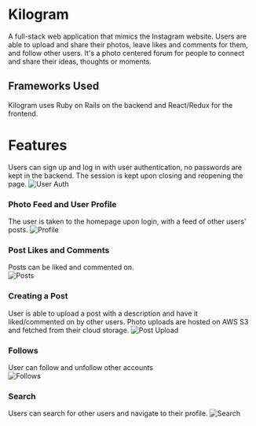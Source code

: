 # Kilogram

A full-stack web application that mimics the Instagram website. Users are able to upload and share their photos, leave likes and comments for them, and follow other users. It's a photo centered forum for people to connect and share their ideas, thoughts or moments.   

## Frameworks Used 

Kilogram uses Ruby on Rails on the backend and React/Redux for the frontend.

# Features 

Users can sign up and log in with user authentication, no passwords are kept in the backend. The session is kept upon closing and reopening the page. 
![User Auth](https://i.imgur.com/a7cprVw.png)

### Photo Feed and User Profile
The user is taken to the homepage upon login, with a feed of other users' posts. 
![Profile](https://i.imgur.com/CIAIOQJ.png)

### Post Likes and Comments
Posts can be liked and commented on.     
![Posts](https://media.giphy.com/media/7JgUKa21rpbNM07bOP/giphy.gif)

### Creating a Post 
User is able to upload a post with a description and have it liked/commented on by other users. Photo uploads are hosted on AWS S3 and fetched from their cloud storage. 
![Post Upload](https://i.imgur.com/WYRhXbA.png)

### Follows 
User can follow and unfollow other accounts     
![Follows](https://media.giphy.com/media/69tPU20RufX1syT5Ub/giphy.gif)


### Search 
Users can search for other users and navigate to their profile.
![Search](https://media.giphy.com/media/PhnScaB7xTXd6cSltt/giphy.gif)
